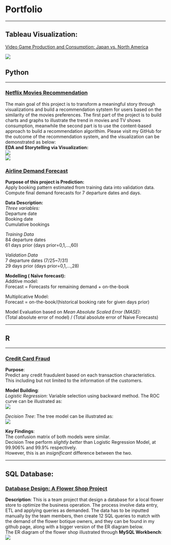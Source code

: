 # Portfolio

---
## Tableau Visualization: 

[Video Game Production and Consumption: Japan vs. North America](https://public.tableau.com/profile/minh.nguyen1290#!/vizhome/Video_Game_Sales_16081465148140/Dashboard1)

<img src="VideoGame.png?raw=true"/>

## Python
--- 
### [Netflix Movies Recommendation](https://github.com/huuminhn/Netflix_Visualization_Recommendation)  
The main goal of this project is to transform a meaningful story through visualizations and build a recommendation sytstem for users based on
the similarity of the movies preferences. The first part of the project is to build charts and graphs to illustrate the trend in movies and TV shows
consumption, meanwhile the second part is to use the content-based approach to build a recommendation algorithim. Please visit my GitHub for the 
outcome of the recommendation system, and the visualization can be demonstrated as below:  
**EDA and Storytelling via Visualization:**  
<img src="combine_images.jpg?raw=true"/>  
<img src="combine_images_2.jpg?raw=true"/>  


### [Airline Demand Forecast](https://github.com/huuminhn/Airline_Demand_Forecast)  
**Purpose of this project is Prediction:**  
Apply booking pattern estimated from training data into validation data.      
Compute final demand forecasts for 7 departure dates and days.  

**Data Description:**    
*Three variables:*  
Departure date  
Booking date  
Cumulative bookings  

*Training Data*  
84 departure dates  
61 days prior (days prior=0,1,…,60)  

*Validation Data*  
7 departure dates (7/25~7/31)  
29 days prior (days prior=0,1,…,28)  

**Modelling ( Naïve forecast):**    
Additive model:  
Forecast = Forecasts for remaining demand + on-the-book  

Multiplicative Model:  
Forecast = on-the-book/(historical booking rate for given days prior)  

Model Evaluation based on *Mean Absolute Scaled Error (MASE)*:  
(Total absolute error of model) / (Total absolute error of Naive Forecasts)  

---
## R
---

### [Credit Card Fraud](https://github.com/huuminhn/Credit_Fraud_R)
**Purpose**:  
Predict any credit fraudulent based on each transaction characteristics.
This including but not limited to the information of the customers.

**Model Building**:   
*Logistic Regression*: Variable selection using backward method. The ROC curve can be illustrated as:    
<img src="Rplot_ROC.png?raw=true"/>

*Decision Tree*: The tree model can be illustrated as:  
<img src="Rplot_Tree.png?raw=true"/>

**Key Findings**:  
The confusion matrix of both models were similar.  
Decision Tree perform *slightly better* than Logistic Regression Model, at 99.906% and 99.9% respectively.  
However, this is an *insignificant* difference between the two.

---

## SQL Database:

### [Database Design: A Flower Shop Project](https://github.com/huuminhn/SQL_Data_Base_Design_Flower_Shop)
**Description**: This is a team project that design a database for a local flower store to optimize the business operation. The process involve data entry, ETL and applying queries as demanded. The data has to be inputted manually by the team members, then create 12 SQL queries to match with the demand of the flower botique owners, and they can be found in my github page, along with a bigger version of the ER diagram below.  
The ER diagram of the flower shop illustrated through **MySQL Workbench**:  
<img src="Flower_ER.png?raw=true"/>
<p style="font-size:11px">
<!-- Remove above link if you don't want to attibute -->

